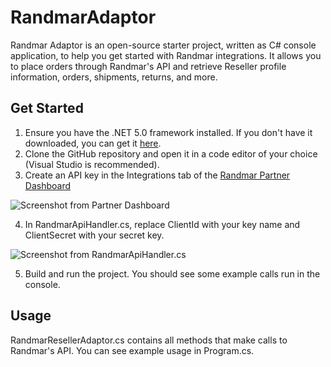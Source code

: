 # RandmarAdaptor
Randmar Adaptor is an open-source starter project, written as C# console application, to help you get started with Randmar integrations. It allows you to place orders through Randmar's API and retrieve Reseller profile information, orders, shipments, returns, and more.

## Get Started
1. Ensure you have the .NET 5.0 framework installed. If you don't have it downloaded, you can get it [here](https://dotnet.microsoft.com/en-us/download/dotnet/5.0).
2. Clone the GitHub repository and open it in a code editor of your choice (Visual Studio is recommended).
3. Create an API key in the Integrations tab of the [Randmar Partner Dashboard](https://dashboard.randmar.io)

![Screenshot from Partner Dashboard](https://i.imgur.com/i0o5LAW.png)

4. In RandmarApiHandler.cs, replace ClientId with your key name and ClientSecret with your secret key.

![Screenshot from RandmarApiHandler.cs](https://i.imgur.com/7jm2TK6.png)

5. Build and run the project. You should see some example calls run in the console.

## Usage
RandmarResellerAdaptor.cs contains all methods that make calls to Randmar's API. You can see example usage in Program.cs.

